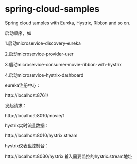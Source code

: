 # spring-cloud-samples
Spring cloud samples with Eureka, Hystrix, Ribbon and so on.


启动顺序，如

1.启动microservice-discovery-eureka

2.启动microservice-provider-user

3.启动microservice-consumer-movie-ribbon-with-hystrix

4.启动microservice-hystrix-dashboard


eureka注册中心：

http://localhost:8761/

发起请求：

http://localhost:8010/movie/1

hystrix实时流量数据：

http://localhost:8010/hystrix.stream

hystrix仪表盘控制台：

http://localhost:8030/hystrix  输入需要监控的hystrix.stream地址
